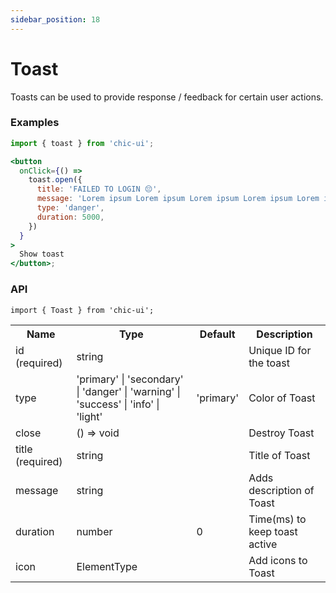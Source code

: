 ```yaml
---
sidebar_position: 18
---
```


# Toast

Toasts can be used to provide response / feedback for certain user actions.

### Examples

```jsx
import { toast } from 'chic-ui';

<button
  onClick={() =>
    toast.open({
      title: 'FAILED TO LOGIN 😔',
      message: 'Lorem ipsum Lorem ipsum Lorem ipsum Lorem ipsum Lorem ipsum Lorem ipsum Lorem ipsum Lorem ipsum Lorem ipsum??? Lorem ipsum.',
      type: 'danger',
      duration: 5000,
    })
  }
>
  Show toast
</button>;
```

### API

```
import { Toast } from 'chic-ui';
```

<table>
  <tr>
     <th>Name</th>
     <th>Type</th>
     <th>Default</th>
     <th>Description</th>
  </tr>
  <tr>
    <td>id (required)</td>
    <td>string</td>
    <td></td>
    <td>Unique ID for the toast</td>
  </tr>
   <td>type</td>
    <td>'primary' | 'secondary' | 'danger' | 'warning' | 'success' | 'info' | 'light'</td>
    <td>'primary'</td>
    <td>Color of Toast </td>
  <tr>
    <td>close</td>
    <td>() => void</td>
    <td></td>
    <td>Destroy Toast</td>
  </tr>
  <tr>
    <td>title (required)</td>
    <td>string</td>
    <td></td>
    <td>Title of Toast</td>
  </tr>
  <tr>
    <td>message</td>
    <td>string</td>
    <td></td>
    <td>Adds description of Toast</td>
  </tr>
  <tr>
    <td>duration</td>
    <td>number</td>
    <td>0</td>
    <td>Time(ms) to keep toast active</td>
  </tr>
   <tr>
    <td>icon</td>
    <td>ElementType</td>
    <td></td>
    <td>Add icons to Toast</td>
  </tr>
</table>

